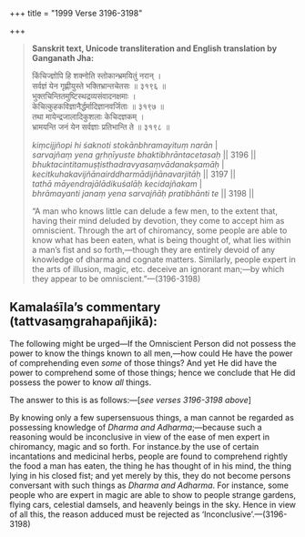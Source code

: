 +++
title = "1999 Verse 3196-3198"

+++
> **Sanskrit text, Unicode transliteration and English translation by Ganganath Jha:** 
>
> किंचिज्ज्ञोपि हि शक्नोति स्तोकान्भ्रमयितुं नरान् ।  
> सर्वज्ञं येन गृह्णीयुस्ते भक्तिभ्रान्तचेतसः ॥ ३१९६ ॥  
> भुक्तचिन्तितमुष्टिस्थद्रव्यसंवादनक्षमाः ।  
> केचित्कुहकविज्ञानैर्द्धर्मादिज्ञानवर्जिताः ॥ ३१९७ ॥  
> तथा मायेन्द्रजालादिकुशलाः केचिदज्ञकम् ।  
> भ्रामयन्ति जनं येन सर्वज्ञाः प्रतिभान्ति ते ॥ ३१९८ ॥ 
>
> *kiṃcijjñopi hi śaknoti stokānbhramayituṃ narān* \|  
> *sarvajñaṃ yena gṛhṇīyuste bhaktibhrāntacetasaḥ* \|\| 3196 \|\|  
> *bhuktacintitamuṣṭisthadravyasaṃvādanakṣamāḥ* \|  
> *kecitkuhakavijñānairddharmādijñānavarjitāḥ* \|\| 3197 \|\|  
> *tathā māyendrajālādikuśalāḥ kecidajñakam* \|  
> *bhrāmayanti janaṃ yena sarvajñāḥ pratibhānti te* \|\| 3198 \|\| 
>
> “A man who knows little can delude a few men, to the extent that, having their mind deluded by devotion, they come to accept him as omniscient. Through the art of chiromancy, some people are able to know what has been eaten, what is being thought of, what lies within a man’s fist and so forth,—though they are entirely devoid of any knowledge of dharma and cognate matters. Similarly, people expert in the arts of illusion, magic, etc. deceive an ignorant man;—by which they appear to be omniscient.”—(3196-3198)



## Kamalaśīla’s commentary (tattvasaṃgrahapañjikā):

The following might be urged—If the Omniscient Person did not possess the power to know the things known to all men,—how could He have the power of comprehending even *some* of those things? And yet He did have the power to comprehend some of those things; hence we conclude that He did possess the power to know *all* things.

The answer to this is as follows:—[*see verses 3196-3198 above*]

By knowing only a few supersensuous things, a man cannot be regarded as possessing knowledge of *Dharma and* *Adharma*;—because such a reasoning would be inconclusive in view of the ease of men expert in chiromancy, magic and so forth. For instance.by the use of certain incantations and medicinal herbs, people are found to comprehend rightly the food a man has eaten, the thing he has thought of in his mind, the thing lying in his closed fist; and yet merely by this, they do not become persons conversant with such things as *Dharma and Adharma*. For instance, some people who are expert in magic are able to show to people strange gardens, flying cars, celestial damsels, and heavenly beings in the sky. Hence in view of all this, the reason adduced must be rejected as ‘Inconclusive’.—(3196-3198)


